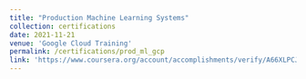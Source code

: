```yaml
---
title: "Production Machine Learning Systems"
collection: certifications
date: 2021-11-21	
venue: 'Google Cloud Training'
permalink: /certifications/prod_ml_gcp
link: 'https://www.coursera.org/account/accomplishments/verify/A66XLPCJ4N6D'
---
```

